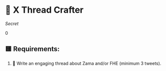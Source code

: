 # 🧵 X Thread Crafter

_Secret_

0

## 🟨 Requirements:
1. 📝 Write an engaging thread about Zama and/or FHE (minimum 3 tweets).
